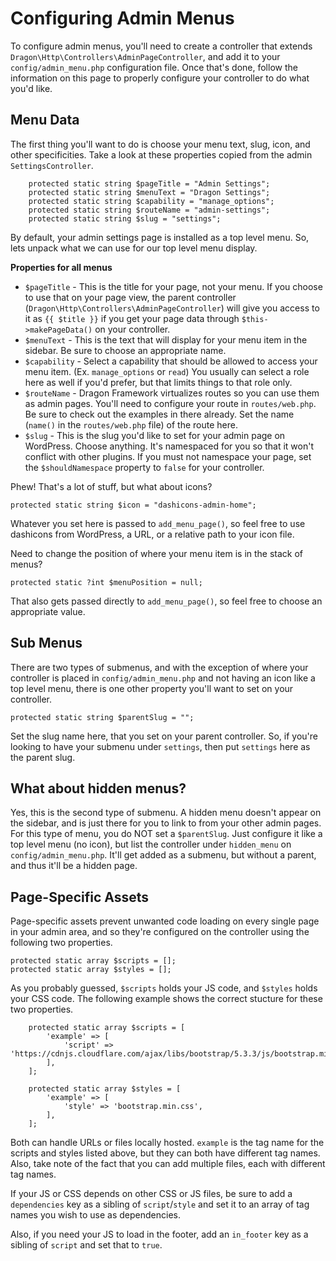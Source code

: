 # Configuring Admin Menus

To configure admin menus, you'll need to create a controller that extends `Dragon\Http\Controllers\AdminPageController`, and add it to your `config/admin_menu.php` configuration file. Once that's done, follow the information on this page to properly configure your controller to do what you'd like.
## Menu Data

The first thing you'll want to do is choose your menu text, slug, icon, and other specificities. Take a look at these properties copied from the admin `SettingsController`.

```
	protected static string $pageTitle = "Admin Settings";
	protected static string $menuText = "Dragon Settings";
	protected static string $capability = "manage_options";
	protected static string $routeName = "admin-settings";
	protected static string $slug = "settings";
```

By default, your admin settings page is installed as a top level menu. So, lets unpack what we can use for our top level menu display.

**Properties for all menus**

- `$pageTitle` - This is the title for your page, not your menu. If you choose to use that on your page view, the parent controller (`Dragon\Http\Controllers\AdminPageController`) will give you access to it as `{{ $title }}` if you get your page data through `$this->makePageData()` on your controller.
- `$menuText` - This is the text that will display for your menu item in the sidebar. Be sure to choose an appropriate name.
- `$capability` - Select a capability that should be allowed to access your menu item. (Ex. `manage_options` or `read`) You usually can select a role here as well if you'd prefer, but that limits things to that role only.
- `$routeName` - Dragon Framework virtualizes routes so you can use them as admin pages. You'll need to configure your route in `routes/web.php`. Be sure to check out the examples in there already. Set the name (`name()` in the `routes/web.php` file) of the route here.
- `$slug` - This is the slug you'd like to set for your admin page on WordPress. Choose anything. It's namespaced for you so that it won't conflict with other plugins. If you must not namespace your page, set the `$shouldNamespace` property to `false` for your controller.

Phew! That's a lot of stuff, but what about icons?

```
protected static string $icon = "dashicons-admin-home";
```

Whatever you set here is passed to `add_menu_page()`, so feel free to use dashicons from WordPress, a URL, or a relative path to your icon file.

Need to change the position of where your menu item is in the stack of menus?

```
protected static ?int $menuPosition = null;
```

That also gets passed directly to `add_menu_page()`, so feel free to choose an appropriate value.

## Sub Menus

There are two types of submenus, and with the exception of where your controller is placed in `config/admin_menu.php` and not having an icon like a top level menu, there is one other property you'll want to set on your controller.

```
protected static string $parentSlug = "";
```

Set the slug name here, that you set on your parent controller. So, if you're looking to have your submenu under `settings`, then put `settings` here as the parent slug.

## What about hidden menus?

Yes, this is the second type of submenu. A hidden menu doesn't appear on the sidebar, and is just there for you to link to from your other admin pages. For this type of menu, you do NOT set a `$parentSlug`. Just configure it like a top level menu (no icon), but list the controller under `hidden_menu` on `config/admin_menu.php`. It'll get added as a submenu, but without a parent, and thus it'll be a hidden page.

## Page-Specific Assets

Page-specific assets prevent unwanted code loading on every single page in your admin area, and so they're configured on the controller using the following two properties.

```
protected static array $scripts = [];
protected static array $styles = [];
```

As you probably guessed, `$scripts` holds your JS code, and `$styles` holds your CSS code. The following example shows the correct stucture for these two properties.

```
    protected static array $scripts = [
		'example' => [
			'script' => 'https://cdnjs.cloudflare.com/ajax/libs/bootstrap/5.3.3/js/bootstrap.min.js',
		],
	];
	
	protected static array $styles = [
		'example' => [
			'style' => 'bootstrap.min.css',
		],
	];
```

Both can handle URLs or files locally hosted. `example` is the tag name for the scripts and styles listed above, but they can both have different tag names. Also, take note of the fact that you can add multiple files, each with different tag names.

If your JS or CSS depends on other CSS or JS files, be sure to add a `dependencies` key as a sibling of `script`/`style` and set it to an array of tag names you wish to use as dependencies.

Also, if you need your JS to load in the footer, add an `in_footer` key as a sibling of `script` and set that to `true`.
